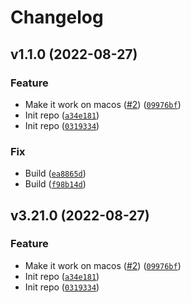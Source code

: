 # Changelog

<!--next-version-placeholder-->

## v1.1.0 (2022-08-27)
### Feature
* Make it work on macos ([#2](https://github.com/bdraco/protobuf-wheel-builder/issues/2)) ([`09976bf`](https://github.com/bdraco/protobuf-wheel-builder/commit/09976bfb369fa79da32bfdf63b8465894a9d319d))
* Init repo ([`a34e181`](https://github.com/bdraco/protobuf-wheel-builder/commit/a34e181c849ee4a6ea70cdc07f85d649b2a8cbca))
* Init repo ([`0319334`](https://github.com/bdraco/protobuf-wheel-builder/commit/0319334a1165841e4e80b2f728fece20f242c6b4))

### Fix
* Build ([`ea8865d`](https://github.com/bdraco/protobuf-wheel-builder/commit/ea8865dd067a93261a0eec66910a54dad59fefa7))
* Build ([`f98b14d`](https://github.com/bdraco/protobuf-wheel-builder/commit/f98b14d2cfab75fe67e691cc9b950119c91a7cac))

## v3.21.0 (2022-08-27)
### Feature
* Make it work on macos ([#2](https://github.com/bdraco/protobuf-wheel-builder/issues/2)) ([`09976bf`](https://github.com/bdraco/protobuf-wheel-builder/commit/09976bfb369fa79da32bfdf63b8465894a9d319d))
* Init repo ([`a34e181`](https://github.com/bdraco/protobuf-wheel-builder/commit/a34e181c849ee4a6ea70cdc07f85d649b2a8cbca))
* Init repo ([`0319334`](https://github.com/bdraco/protobuf-wheel-builder/commit/0319334a1165841e4e80b2f728fece20f242c6b4))
